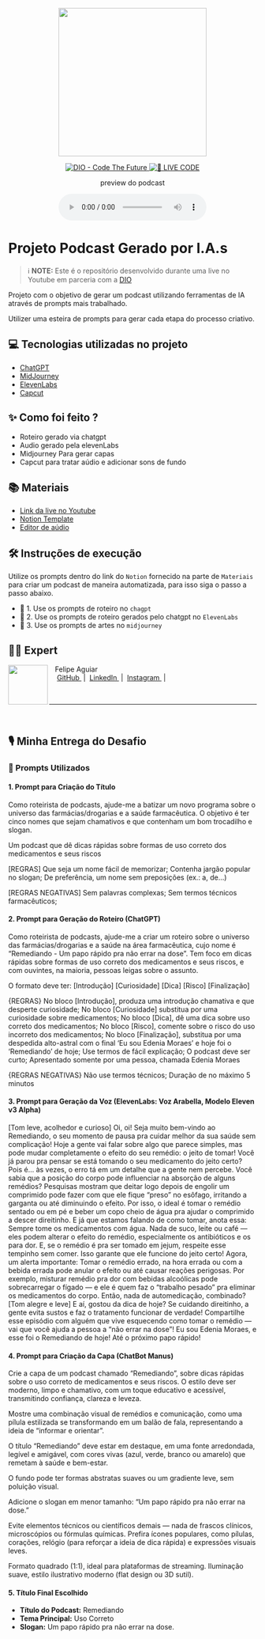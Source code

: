 <p align="center">
<img 
    src="./assets/cover.png"
    width="300"
/>
</p>

<p align="center">
<a href="https://dio.me/">
    <img 
        src="https://img.shields.io/badge/DIO-Code_The_Future-28DA77?logo=youtube" 
        alt="DIO - Code The Future">
</a>
<a href="https://dio.me/">
<img 
    src="https://img.shields.io/badge/🔴_LIVE_CODE-FF5E72" 
    alt="🔴 LIVE CODE">
</a>
</p>

<p align="center">
    preview do podcast
</p>

<div align="center">
    <audio src="output/podcast_editado.MP3" controls title="Podcast editado"></audio>
</div>

# Projeto Podcast Gerado por I.A.s


 > ℹ️ **NOTE:** Este é o repositório desenvolvido durante uma live no Youtube em parceria com a [DIO](https://dio.me)

Projeto com o objetivo de gerar um podcast utilizando ferramentas de IA através de prompts mais trabalhado.

Utilizer uma esteira de prompts para gerar cada etapa do processo criativo.

## 💻 Tecnologias utilizadas no projeto

- [ChatGPT](https://chat.openai.com/) 
- [MidJourney](https://www.midjourney.com/app/)
- [ElevenLabs](https://beta.elevenlabs.io/)
- [Capcut](https://www.capcut.com/pt-br/)

## ✨ Como foi feito ?

- Roteiro gerado via chatgpt
- Audio gerado pela elevenLabs
- Midjourney Para gerar capas
- Capcut para tratar aúdio e adicionar sons de fundo

## 📚 Materiais

- [Link da live no Youtube](https://www.youtube.com)
- [Notion Template](https://helpful-jump-17b.notion.site/PAS-Podcast-AI-Studio-210489e15d7a4a73b743bb159e45d06f?pvs=4)
- [Editor de aúdio](https://www.capcut.com/editor?from_page=landing_page&__action_from=picture_V%C3%ADdeos%20profissionais%20em%20minutos,%20n%C3%A3o%20em%20horas.)


## 🛠️ Instruções de execução

Utilize os prompts dentro do link do `Notion` fornecido na parte de `Materiais` para criar um podcast de maneira automatizada, para isso siga o passo a passo abaixo.

- 🤖 1. Use os prompts de roteiro no `chagpt`
- 🤖 2. Use os prompts de roteiro gerados pelo chatgpt no  `ElevenLabs`
- 🤖 3. Use os prompts de artes no `midjourney`

## 👨‍💻 Expert

<p>
    <img 
      align=left 
      margin=10 
      width=80 
      src="https://avatars.githubusercontent.com/u/37452836?v=4"
    />
    <p>&nbsp&nbsp&nbspFelipe Aguiar<br>
    &nbsp&nbsp&nbsp
    <a 
        href="https://github.com/felipeAguiarCode">
        GitHub
    </a>
    &nbsp;|&nbsp;
    <a 
        href="www.linkedin.com/in/felipe-exe">
        LinkedIn
    </a>
    &nbsp;|&nbsp;
    <a 
        href="https://www.instagram.com/felipeaguiar.exe/">
        Instagram
    </a>
    &nbsp;|&nbsp;</p>
</p>
<br/>

<hr>

<br> 

## 🎙️ Minha Entrega do Desafio

### 📝 Prompts Utilizados
    
#### 1. Prompt para Criação do Título
Como roteirista de podcasts, ajude-me a batizar um novo programa sobre o universo das farmácias/drogarias e a saúde farmacêutica. O objetivo é ter cinco nomes que sejam chamativos e que contenham um bom trocadilho e slogan.

Um podcast que dê dicas rápidas sobre formas de uso correto dos medicamentos e seus riscos

[REGRAS]
Que seja um nome fácil de memorizar;
Contenha jargão popular no slogan;
De preferência, um nome sem preposições (ex.: a, de...)

[REGRAS NEGATIVAS]
Sem palavras complexas;
Sem termos técnicos farmacêuticos;

#### 2. Prompt para Geração do Roteiro (ChatGPT)
Como roteirista de podcasts, ajude-me a criar um roteiro sobre o universo das farmácias/drogarias e a saúde na área farmacêutica, cujo nome é “Remediando - Um papo rápido pra não errar na dose”. Tem foco em dicas rápidas sobre formas de uso correto dos medicamentos e seus riscos, e com ouvintes, na maioria, pessoas leigas sobre o assunto.

O formato deve ter:
[Introdução]
[Curiosidade]
[Dica]
[Risco]
[Finalização]

{REGRAS}
No bloco [Introdução], produza uma introdução chamativa e que desperte curiosidade;
No bloco [Curiosidade] substitua por uma curiosidade sobre medicamentos;
No bloco [Dica], dê uma dica sobre uso correto dos medicamentos;
No bloco [Risco], comente sobre o risco do uso incorreto dos medicamentos;
No bloco [Finalização], substitua por uma despedida alto-astral com o final ‘Eu sou Edenia Moraes’ e hoje foi o ‘Remediando’ de hoje;
Use termos de fácil explicação;
O podcast deve ser curto;
Apresentado somente por uma pessoa, chamada Edenia Moraes

{REGRAS NEGATIVAS}
Não use termos técnicos;
Duração de no máximo 5 minutos

#### 3. Prompt para Geração da Voz (ElevenLabs: Voz Arabella, Modelo Eleven v3 Alpha)
[Tom leve, acolhedor e curioso]
 Oi, oi! Seja muito bem-vindo ao Remediando, o seu momento de pausa pra cuidar melhor da sua saúde sem complicação!
 Hoje a gente vai falar sobre algo que parece simples, mas pode mudar completamente o efeito do seu remédio: o jeito de tomar!
 Você já parou pra pensar se está tomando o seu medicamento do jeito certo? Pois é… às vezes, o erro tá em um detalhe que a gente nem percebe.
Você sabia que a posição do corpo pode influenciar na absorção de alguns remédios?
 Pesquisas mostram que deitar logo depois de engolir um comprimido pode fazer com que ele fique “preso” no esôfago, irritando a garganta ou até diminuindo o efeito.
 Por isso, o ideal é tomar o remédio sentado ou em pé e beber um copo cheio de água pra ajudar o comprimido a descer direitinho.
E já que estamos falando de como tomar, anota essa:
Sempre tome os medicamentos com água.
Nada de suco, leite ou café — eles podem alterar o efeito do remédio, especialmente os antibióticos e os para dor.
E, se o remédio é pra ser tomado em jejum, respeite esse tempinho sem comer. Isso garante que ele funcione do jeito certo!
Agora, um alerta importante:
Tomar o remédio errado, na hora errada ou com a bebida errada pode anular o efeito ou até causar reações perigosas.
Por exemplo, misturar remédio pra dor com bebidas alcoólicas pode sobrecarregar o fígado — e ele é quem faz o “trabalho pesado” pra eliminar os medicamentos do corpo.
Então, nada de automedicação, combinado?
 [Tom alegre e leve]
E aí, gostou da dica de hoje?
Se cuidando direitinho, a gente evita sustos e faz o tratamento funcionar de verdade!
Compartilhe esse episódio com alguém que vive esquecendo como tomar o remédio — vai que você ajuda a pessoa a “não errar na dose”!
Eu sou Edenia Moraes, e esse foi o Remediando de hoje! Até o próximo papo rápido!

#### 4. Prompt para Criação da Capa (ChatBot Manus)
Crie a capa de um podcast chamado “Remediando”, sobre dicas rápidas sobre o uso correto de medicamentos e seus riscos.
O estilo deve ser moderno, limpo e chamativo, com um toque educativo e acessível, transmitindo confiança, clareza e leveza.

Mostre uma combinação visual de remédios e comunicação, como uma pílula estilizada se transformando em um balão de fala, representando a ideia de “informar e orientar”.

O título “Remediando” deve estar em destaque, em uma fonte arredondada, legível e amigável, com cores vivas (azul, verde, branco ou amarelo) que remetam à saúde e bem-estar.

O fundo pode ter formas abstratas suaves ou um gradiente leve, sem poluição visual.

Adicione o slogan em menor tamanho:
“Um papo rápido pra não errar na dose.”

Evite elementos técnicos ou científicos demais — nada de frascos clínicos, microscópios ou fórmulas químicas. Prefira ícones populares, como pílulas, corações, relógio (para reforçar a ideia de dica rápida) e expressões visuais leves.

Formato quadrado (1:1), ideal para plataformas de streaming.
Iluminação suave, estilo ilustrativo moderno (flat design ou 3D sutil).

#### 5. Título Final Escolhido
    
* **Título do Podcast:** Remediando
* **Tema Principal:** Uso Correto
* **Slogan:** Um papo rápido pra não errar na dose.
